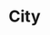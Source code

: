 ---
layout: category
id: city
nav: true
nav-order: 2
title: City
intro: Head for the buzz of the city, dipping into festive markets and catching dazzling shows as you soak up the electric atmosphere in the run-up to Christmas...
contents:
  - p: Find your perfect city escape below.
  - p: Match your luxury hotel pick with an outfit to suit your escape. From days exploring bustling markets and foodie gems, to evenings that require a smarter look for checking-in to talked-about restaurants and catching that must-see show, pair your boutique stay with a boutique look.
  - p: For women, a jumpsuit is perfect for layering with a cosy turtle neck, or they can match a long-sleeve evening dress with thick tights for a stylish evening look. Men needn’t look stuffy either, with warm pattern shirts dressed with a cord overshirt. Keep the kids toasty with thick statement knits that won’t lead to any complaints about the cold.

products:
  - id: womens
    name: Womens
    link: https://www.fatface.com/women
    product-list:
      - id: 948023
        name: Talia Cord Jumpsuit
        price: "59.50"
        link: "#product-link"
      - id: 948393
        name: Enise Stripe Turtle Neck
        price: "29.50"
        link: "#product-link"
      - id: 948014
        name: Ariana Silhouette Floral Dress
        price: "56.00"
        link: "#product-link"
      - id: 949690
        name: Camel Wool Coat
        price: "150.00"
        link: "#product-link"

  - id: mens
    name: Mens
    link: https://www.fatface.com/men
    product-list:
      - id: 945544
        name: Cord Overshirt
        price: "55.00"
        link: "#product-link"
      - id: 946046
        name: Huckstepper Stripe Shirt
        price: "49.50"
        link: "#product-link"
      - id: 945134
        name: product title
        price: "59.00"
        link: Slim Dark Vintage Wash Jeans
      - id: 945476
        name: Cashmere Crew Sweat
        price: "99.00"
        link: "#product-link"

  - id: kids
    name: Kids
    link: https://www.fatface.com/kids
    product-list:
      - id: 948876
        name: Jade Embroidered Star Cord Dress
        price: "29.50"
        link: "#product-link"
      - id: 948882
        name: Lazer Spot Moleskin Penny Pinafore
        price: "22.50"
        link: "#product-link"
      - id: 948885
        name: Sequin Star Crew Neck Sweat
        price: "22.50"
        link: "#product-link"
      - id: 946173
        name: Plain Waffle Knit Crew Sweat
        price: "18.00"
        link: "#product-link"
      - id: 949035
        name: Stripe Contrast Raglan
        price: "9.50"
        link: "#product-link"
      - id: 946709
        name: Dark Wash Slim Jeans
        price: "18.00"
        link: "#product-link"
---